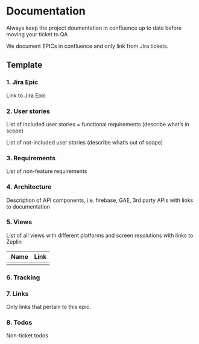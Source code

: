 # Documentation

Always keep the project doumentation in confluence up to date before moving your ticket to QA 

We document EPICs in confluence and only link from Jira tickets.

## Template

### 1. Jira Epic

Link to Jira Epic

### 2. User stories

List of included user stories = functional requirements (describe what’s in scope)

List of not-included user stories (describe what’s out of scope)

### 3. Requirements

List of non-feature requirements

### 4. Architecture
Description of API components, i.e. firebase, GAE, 3rd party APIs with links to documentation

### 5. Views
List of all views with different platforms and screen resolutions with links to Zeplin

| Name | Link
| - | - |
| | |

### 6. Tracking

### 7. Links

Only links that pertain to this epic. 

### 8. Todos

Non-ticket todos